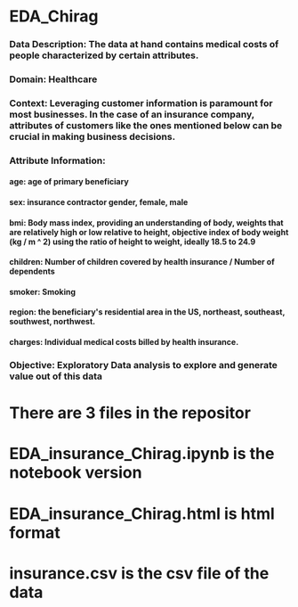# EDA_Chirag

### Data Description: The data at hand contains medical costs of people characterized by certain attributes.

### Domain: Healthcare

### Context: Leveraging customer information is paramount for most businesses. In the case of an insurance company, attributes of customers like the ones mentioned below can be crucial in making business decisions. 

### Attribute Information:
#### age: age of primary beneficiary
#### sex: insurance contractor gender, female, male
#### bmi: Body mass index, providing an understanding of body, weights that are relatively high or low relative to height, objective index of body weight (kg / m ^ 2) using the ratio of height to weight, ideally 18.5 to 24.9
#### children: Number of children covered by health insurance / Number of dependents
#### smoker: Smoking
#### region: the beneficiary's residential area in the US, northeast, southeast, southwest, northwest.
#### charges: Individual medical costs billed by health insurance.

### Objective: Exploratory Data analysis to explore and generate value out of this data


# There are 3 files in the repositor
# EDA_insurance_Chirag.ipynb is the notebook version
# EDA_insurance_Chirag.html is html format
# insurance.csv is the csv file of the data
